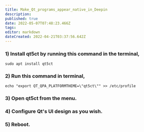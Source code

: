 ```yaml
---
title: Make_Qt_programs_appear_native_in_Deepin
description: 
published: true
date: 2022-05-07T07:48:23.466Z
tags: 
editor: markdown
dateCreated: 2022-04-21T03:37:56.642Z
---
```


### 1) Install qt5ct by running this command in the terminal,
    sudo apt install qt5ct

### 2) Run this command in terminal,
    echo "export QT_QPA_PLATFORMTHEME=\"qt5ct\"" >> /etc/profile

### 3) Open qt5ct from the menu.

### 4) Configure Qt's UI design as you wish.

### 5) Reboot.
